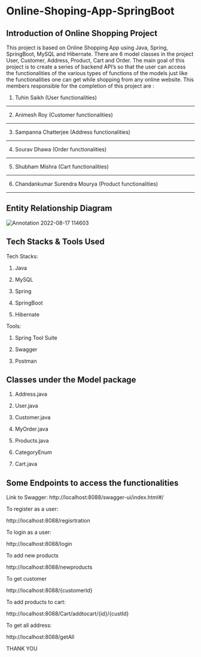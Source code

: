 # Online-Shoping-App-SpringBoot
Introduction of Online Shopping Project
-----
This project is based on Online Shopping App using Java, Spring, SpringBoot, MySQL and Hibernate. There are 6 model classes in the project User, Customer, Address, Product, Cart and Order. The main goal of this project is to create a series of backend API’s so that the user can access the functionalities of the various types of functions of the models just like the functionalities one can get while shopping from any online website. This members responsible for the completion of this project are :

1. Tuhin Saikh  (User functionalities)
-----------

2. Animesh Roy (Customer functionalities)
-----------

3. Sampanna Chatterjee (Address functionalities)
-------------------

4. Sourav Dhawa (Order functionalities)
------------

5. Shubham Mishra (Cart functionalities)
--------------

6. Chandankumar Surendra Mourya (Product functionalities)
----------------------------

Entity Relationship Diagram
---------------------------

![Annotation 2022-08-17 114603](https://user-images.githubusercontent.com/101566519/185047965-4bca8f2f-a99b-42bb-98e9-ecd71934242e.png)

Tech Stacks & Tools Used 
------------------------

Tech Stacks:

1. Java

2. MySQL

3. Spring

4. SpringBoot

5. Hibernate

Tools:

1. Spring Tool Suite

2. Swagger

3. Postman

Classes under the Model package
-------------------------------

1. Address.java

2. User.java

3. Customer.java

4. MyOrder.java

5. Products.java

6. CategoryEnum

7. Cart.java

Some Endpoints to access the functionalities
--------------------------------------------

Link to Swagger: http://localhost:8088/swagger-ui/index.html#/

To register as a user:

http://localhost:8088/regisrtration

To login as a user:

http://localhost:8088/login

To add new products

http://localhost:8088/newproducts

To get customer

http://localhost:8088/{customerId}

To add products to cart:

http://localhost:8088/Cart/addtocart/{id}/{custId}

To get all address:

http://localhost:8088/getAll

THANK YOU 

